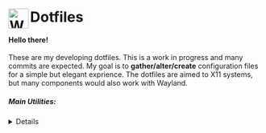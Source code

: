 #  Dotfiles <img src="https://github.com/SfikasTeo/.dotfiles/blob/main/gear.png" width="40" align="left" alt="White_Cog">

#### Hello there!
These are my developing dotfiles. This is a work in progress and many commits are expected.
My goal is to **gather/alter/create** configuration files for a simple but elegant exprience.
The dotfiles are aimed to X11 systems, but many components would also work with Wayland.

##### Main Utilities:
<details>
    <ul>
        <summary> Components: *(Arch package names)* </summary>
        <li> Window Managers: **qtile** is my basic focus, Trials for bspwm & sxhkd are also present. </li>
        <li> Compositor: For systems on X11, where compositor is needed, **picom** does the job. </li>
        <li> Shell: **zsh & omyzsh**. </li> 
        <li> Terminal: **kitty**, alternatively **alacritty & tmux** are adviced. </li>
        <li> Editor: **neovim** is adviced, for automated configuration try AstroVim. </li>
        <li> File Manager: **vifm** is a good enough terminal based file manager. <br/>
             For a GUI file manager any of: **nemo, thunar, pacman-fm** is more than fine. </li> 
        <li> Notifications: **dunst** is more than adequate. Alternatively deadd looks promising. </li>
        <li> System Tray: **blueman, network-manager-applet, pasystray**. A brightness applet may be advised. </li>
        <li> Images: **feh** and **graphicsmagick** will suffice most of the basic needs. </li>
        <li> Screenshots: On arch based systems, **shotgun** and **hacksaw** are adviced, elsewhere **maim** is available. <br/>
             **Flameshot** is also an easier option. For the time none of the above seem to work well with Wayland. </li>
        <li> X11 System utilities: **numlockx, xorg-xrandr, xorg-xsetroot, xorg-xrdb**. </li>
        <li> Diagnostics: **bottom** or **btop**, **lm_sensors, inxi** are good general utilities. </li>
        <li> Polkit: Any will exactly the same, **polkit-gnome** is a good gtk one. </li>
        <li> Theming: **lxappearance-gtk3** will automate most of the work. </li>
        <li> Other utilities: *git, openssh, gparted, dosfstools, ntfs-3g, fuse3, fuse2, fuse-common, man-pages,
             tldr, networkmanager, wpa_supplicant* </li>
        <li> To be added: **rofi**. </li>
    </ul>
</details>
